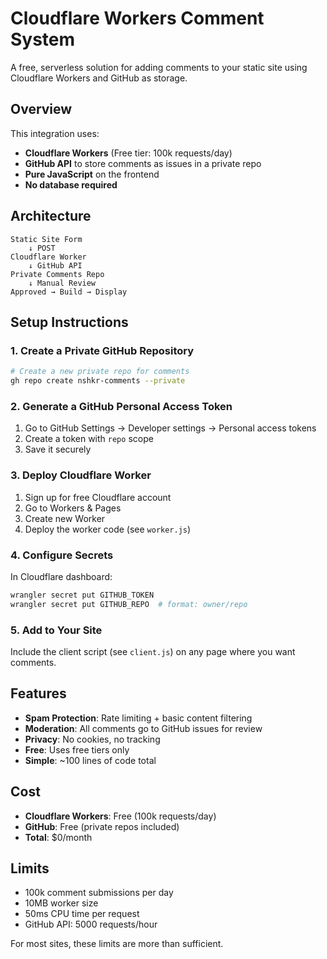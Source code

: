 # Cloudflare Workers Comment System

A free, serverless solution for adding comments to your static site using Cloudflare Workers and GitHub as storage.

## Overview

This integration uses:
- **Cloudflare Workers** (Free tier: 100k requests/day)
- **GitHub API** to store comments as issues in a private repo
- **Pure JavaScript** on the frontend
- **No database required**

## Architecture

```
Static Site Form
    ↓ POST
Cloudflare Worker
    ↓ GitHub API
Private Comments Repo
    ↓ Manual Review
Approved → Build → Display
```

## Setup Instructions

### 1. Create a Private GitHub Repository

```bash
# Create a new private repo for comments
gh repo create nshkr-comments --private
```

### 2. Generate a GitHub Personal Access Token

1. Go to GitHub Settings → Developer settings → Personal access tokens
2. Create a token with `repo` scope
3. Save it securely

### 3. Deploy Cloudflare Worker

1. Sign up for free Cloudflare account
2. Go to Workers & Pages
3. Create new Worker
4. Deploy the worker code (see `worker.js`)

### 4. Configure Secrets

In Cloudflare dashboard:
```bash
wrangler secret put GITHUB_TOKEN
wrangler secret put GITHUB_REPO  # format: owner/repo
```

### 5. Add to Your Site

Include the client script (see `client.js`) on any page where you want comments.

## Features

- **Spam Protection**: Rate limiting + basic content filtering
- **Moderation**: All comments go to GitHub issues for review
- **Privacy**: No cookies, no tracking
- **Free**: Uses free tiers only
- **Simple**: ~100 lines of code total

## Cost

- **Cloudflare Workers**: Free (100k requests/day)
- **GitHub**: Free (private repos included)
- **Total**: $0/month

## Limits

- 100k comment submissions per day
- 10MB worker size
- 50ms CPU time per request
- GitHub API: 5000 requests/hour

For most sites, these limits are more than sufficient.